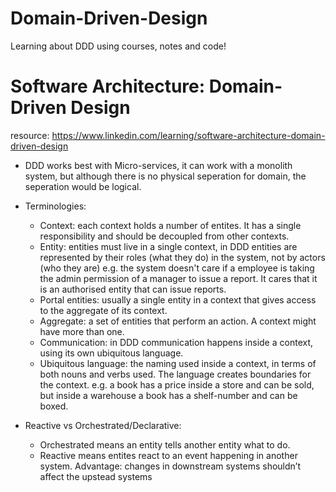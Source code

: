 # Domain-Driven-Design
Learning about DDD using courses, notes and code!


# Software Architecture: Domain-Driven Design
resource: https://www.linkedin.com/learning/software-architecture-domain-driven-design

* DDD works best with Micro-services, it can work with a monolith system, but although there is no physical seperation for domain, the seperation would be logical.
* Terminologies:
  * Context: each context holds a number of entites. It has a single responsibility and should be decoupled from other contexts.
  * Entity: entities must live in a single context, in DDD entities are represented by their roles (what they do) in the system, not by actors (who they are) e.g. the system doesn't care if a employee is taking the admin permission of a manager to issue a report. It cares that it is an authorised entity that can issue reports.
  * Portal entities: usually a single entity in a context that gives access to the aggregate of its context.
  * Aggregate: a set of entities that perform an action. A context might have more than one. 
  * Communication: in DDD communication happens inside a context, using its own ubiquitous language.
  * Ubiquitous language: the naming used inside a context, in terms of both nouns and verbs used. The language creates boundaries for the context. e.g. a book has a price inside a store and can be sold, but inside a warehouse a book has a shelf-number and can be boxed.


* Reactive vs Orchestrated/Declarative:
  *  Orchestrated means an entity tells another entity what to do.
  *  Reactive means entites react to an event happening in another system. Advantage: changes in downstream systems shouldn’t affect the upstead systems
